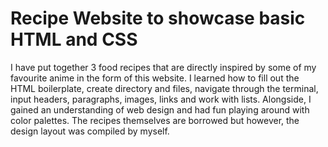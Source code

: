 # Recipe Website to showcase basic HTML and CSS

I have put together 3 food recipes that are directly inspired by some of my favourite anime in the form of this website. I learned how to fill out the HTML boilerplate, create directory and files, navigate through the terminal, input headers, paragraphs, images, links and work with lists. Alongside, I gained an understanding of web design and had fun playing around with color palettes. The recipes themselves are borrowed but however, the design layout was compiled by myself.

